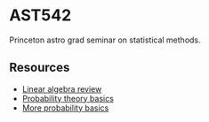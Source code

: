 # AST542

Princeton astro grad seminar on statistical methods.

## Resources

- [Linear algebra review](http://cs229.stanford.edu/section/cs229-linalg.pdf)
- [Probability theory basics](http://cs229.stanford.edu/section/cs229-prob.pdf)
- [More probability basics](https://arxiv.org/abs/1205.4446)
